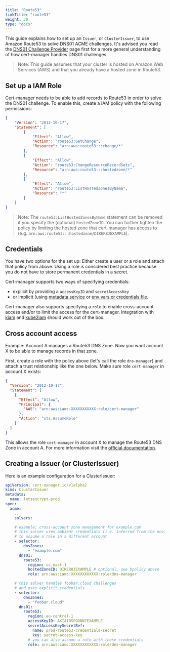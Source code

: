 ```yaml
---
title: "Route53"
linkTitle: "route53"
weight: 30
type: "docs"
---
```


This guide explains how to set up an `Issuer`, or `ClusterIssuer`, to use Amazon
Route53 to solve DNS01 ACME challenges. It's advised you read the [DNS01
Challenge Provider](./index.md) page first for a more general understanding of
how cert-manager handles DNS01 challenges.

> Note: This guide assumes that your cluster is hosted on Amazon Web Services
> (AWS) and that you already have a hosted zone in Route53.

## Set up a IAM Role

Cert-manager needs to be able to add records to Route53 in order to solve the
DNS01 challenge. To enable this, create a IAM policy with the following
permissions:

```json
{
    "Version": "2012-10-17",
    "Statement": [
        {
            "Effect": "Allow",
            "Action": "route53:GetChange",
            "Resource": "arn:aws:route53:::change/*"
        },
        {
            "Effect": "Allow",
            "Action": "route53:ChangeResourceRecordSets",
            "Resource": "arn:aws:route53:::hostedzone/*"
        },
        {
            "Effect": "Allow",
            "Action": "route53:ListHostedZonesByName",
            "Resource": "*"
        }
    ]
}
```

> Note: The `route53:ListHostedZonesByName` statement can be removed if you
> specify the (optional) ``hostedZoneID``. You can further tighten the policy by
> limiting the hosted zone that cert-manager has access to (e.g.
> `arn:aws:route53:::hostedzone/DIKER8JEXAMPLE`).

## Credentials

You have two options for the set up: Either create a user or a role and attach
that policy from above.  Using a role is considered best practice because you do
not have to store permanent credentials in a secret.

Cert-manager supports two ways of specifying credentials:

- explicit by providing a `accessKeyID` and `secretAccessKey`
- or implicit (using [metadata
  service](https://docs.aws.amazon.com/AWSEC2/latest/UserGuide/ec2-instance-metadata.html)
  or [env vars or credentials
  file](https://docs.aws.amazon.com/sdk-for-go/v1/developer-guide/configuring-sdk.html#specifying-credentials).

Cert-manager also supports specifying a `role` to enable cross-account access
and/or to limit the access for the cert-manager. Integration with
[kiam](https://github.com/uswitch/kiam) and
[kube2iam](https://github.com/jtblin/kube2iam) should work out of the box.


## Cross account access

Example: Account A manages a Route53 DNS Zone. Now you want account X to be able
to manage records in that zone.

First, create a role with the policy above (let's call the role `dns-manager`)
and attach a trust relationship like the one below. Make sure role
`cert-manager` in account X exists:

```json
{
  "Version": "2012-10-17",
  "Statement": [
    {
      "Effect": "Allow",
      "Principal": {
        "AWS": "arn:aws:iam::XXXXXXXXXXX:role/cert-manager"
      },
      "Action": "sts:AssumeRole"
    }
  ]
}
```

This allows the role `cert-manager` in account X to manage the Route53 DNS Zone
in account A.  For more information visit the [official
documentation](https://docs.aws.amazon.com/IAM/latest/UserGuide/tutorial_cross-account-with-roles.html>).

## Creating a Issuer (or ClusterIssuer)

Here is an example configuration for a ClusterIssuer:

```yaml
apiVersion: cert-manager.io/v1alpha2
kind: ClusterIssuer
metadata:
  name: letsencrypt-prod
spec:
  acme:
    ...
    solvers:

    # example: cross-account zone management for example.com
    # this solver uses ambient credentials (i.e. inferred from the environment or EC2 Metadata Service)
    # to assume a role in a different account
    - selector:
        dnsZones:
          - "example.com"
      dns01:
        route53:
          region: us-east-1
          hostedZoneID: DIKER8JEXAMPLE # optional, see bpolicy above
          role: arn:aws:iam::XXXXXXXXXXXX:role/dns-manager

    # this solver handles foobar.cloud challenges
    # and uses explicit credentials
    - selector:
        dnsZones:
          - "foobar.cloud"
      dns01:
        route53:
          region: eu-central-1
          accessKeyID: AKIAIOSFODNN7EXAMPLE
          secretAccessKeySecretRef:
            name: prod-route53-credentials-secret
            key: secret-access-key
          # you can also assume a role with these credentials
          role: arn:aws:iam::XXXXXXXXXXXX:role/dns-manager
```
